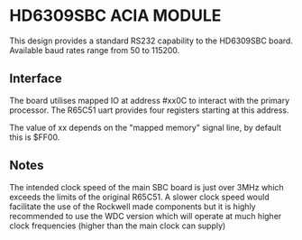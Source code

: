# HD6309SBC ACIA MODULE #

This design provides a standard RS232 capability to the
HD6309SBC board. Available baud rates range from 50 to
115200.

## Interface ##

The board utilises mapped IO at address #xx0C to interact
with the primary processor. The R65C51 uart provides four
registers starting at this address.

The value of xx depends on the "mapped memory" signal line,
by default this is $FF00.

## Notes ##

The intended clock speed of the main SBC board is just over
3MHz which exceeds the limits of the original R65C51.
A slower clock speed would facilitate the use of the Rockwell
made components but it is highly recommended to use the WDC
version which will operate at much higher clock frequencies
(higher than the main clock can supply)